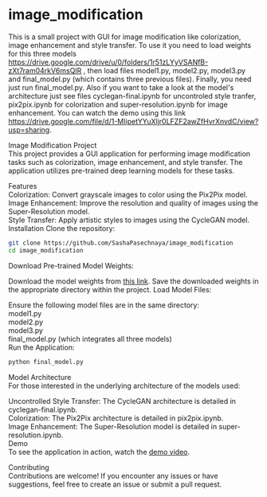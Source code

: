 # image_modification
This is a small project with GUI for image modification like colorization, image enhancement and style transfer.
To use it you need to load weights for this three models https://drive.google.com/drive/u/0/folders/1r51zLYyVSANfB-zXt7ram04rkV6msQIR , then load files model1.py, model2.py, model3.py and final_model.py (which contains three previous files). Finally, you need just run final_model.py. 
Also if you want to take a look at the model's architecture just see files cyclegan-final.ipynb for uncontroled style tranfer,  pix2pix.ipynb for colorization and super-resolution.ipynb for image enhancement. 
You can watch the demo using this link https://drive.google.com/file/d/1-MIipetYYuXljr0LFZF2awZfHvrXnvdC/view?usp=sharing.

Image Modification Project  
This project provides a GUI application for performing image modification tasks such as colorization, image enhancement, and style transfer. The application utilizes pre-trained deep learning models for these tasks.

Features  
Colorization: Convert grayscale images to color using the Pix2Pix model.  
Image Enhancement: Improve the resolution and quality of images using the Super-Resolution model.  
Style Transfer: Apply artistic styles to images using the CycleGAN model.  
Installation 
Clone the repository: 
```bash
git clone https://github.com/SashaPasechnaya/image_modification 
cd image_modification
```
Download Pre-trained Model Weights:  

Download the model weights from [this link](https://drive.google.com/drive/u/0/folders/1r51zLYyVSANfB-zXt7ram04rkV6msQIR).
Save the downloaded weights in the appropriate directory within the project.
Load Model Files: 

Ensure the following model files are in the same directory:   
model1.py  
model2.py  
model3.py  
final_model.py (which integrates all three models)  
Run the Application: 
```bash
python final_model.py 
```
Model Architecture  
For those interested in the underlying architecture of the models used:  

Uncontrolled Style Transfer: The CycleGAN architecture is detailed in cyclegan-final.ipynb.  
Colorization: The Pix2Pix architecture is detailed in pix2pix.ipynb.  
Image Enhancement: The Super-Resolution model is detailed in super-resolution.ipynb.  
Demo  
To see the application in action, watch the [demo video](https://drive.google.com/file/d/1-MIipetYYuXljr0LFZF2awZfHvrXnvdC/view?usp=sharing).  

Contributing  
Contributions are welcome! If you encounter any issues or have suggestions, feel free to create an issue or submit a pull request.  
